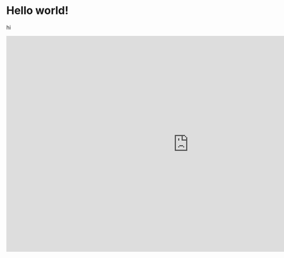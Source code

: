 # Hello world!
hi


<iframe src="https://docs.google.com/presentation/d/e/2PACX-1vTJw_ebopP6q79oaI6FZ99opGMiBg0AG4MQWNaWK-tFDOEoUBKaTQ8-hMVxwqfjBg/embed?start=false&loop=false&delayms=3000" frameborder="0" width="960" height="569" allowfullscreen="true" mozallowfullscreen="true" webkitallowfullscreen="true"></iframe>
